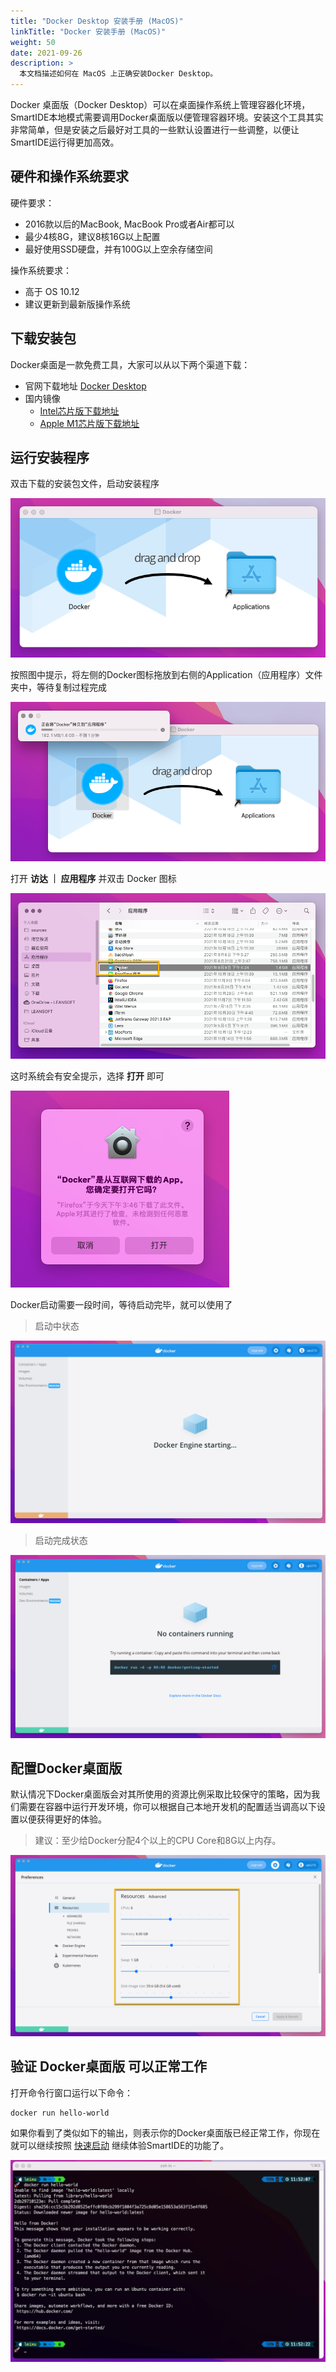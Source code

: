 ```yaml
---
title: "Docker Desktop 安装手册 (MacOS)"
linkTitle: "Docker 安装手册 (MacOS)"
weight: 50
date: 2021-09-26
description: >
  本文档描述如何在 MacOS 上正确安装Docker Desktop。
---
```


Docker 桌面版（Docker Desktop）可以在桌面操作系统上管理容器化环境，SmartIDE本地模式需要调用Docker桌面版以便管理容器环境。安装这个工具其实非常简单，但是安装之后最好对工具的一些默认设置进行一些调整，以便让SmartIDE运行得更加高效。

## 硬件和操作系统要求

硬件要求：
- 2016款以后的MacBook, MacBook Pro或者Air都可以
- 最少4核8G，建议8核16G以上配置
- 最好使用SSD硬盘，并有100G以上空余存储空间

操作系统要求：
- 高于 OS 10.12
- 建议更新到最新版操作系统

## 下载安装包

Docker桌面是一款免费工具，大家可以从以下两个渠道下载：

- 官网下载地址 <a href="https://www.docker.com/products/docker-desktop" target="_blank">Docker Desktop</a> 
- 国内镜像
  - [Intel芯片版下载地址](https://smartidedl.blob.core.chinacloudapi.cn/docker/20210926/Docker-osx-intel.dmg)
  - [Apple M1芯片版下载地址](https://smartidedl.blob.core.chinacloudapi.cn/docker/20210926/Docker-osx-apple.dmg)


## 运行安装程序

双击下载的安装包文件，启动安装程序

![启动Docker安装程序](images/docker-install-osx001.png)

按照图中提示，将左侧的Docker图标拖放到右侧的Application（应用程序）文件夹中，等待复制过程完成

![启动Docker安装程序 启动安装](images/docker-install-osx002.png)

打开 **访达 ｜ 应用程序** 并双击 Docker 图标

![启动Docker安装程序 启动Docker](images/docker-install-osx003.png)

这时系统会有安全提示，选择 **打开** 即可

![启动Docker安装程序 安全警告](images/docker-install-osx004.png)

Docker启动需要一段时间，等待启动完毕，就可以使用了

> 启动中状态

![启动Docker安装程序 启动中](images/docker-install-osx005.png)

> 启动完成状态

![启动Docker安装程序 启动完成](images/docker-install-osx006.png)

## 配置Docker桌面版

默认情况下Docker桌面版会对其所使用的资源比例采取比较保守的策略，因为我们需要在容器中运行开发环境，你可以根据自己本地开发机的配置适当调高以下设置以便获得更好的体验。

> 建议：至少给Docker分配4个以上的CPU Core和8G以上内存。

![Docker资源配置](images/docker-install-osx007.png)

## 验证 Docker桌面版 可以正常工作

打开命令行窗口运行以下命令：

```shell
docker run hello-world
```

如果你看到了类似如下的输出，则表示你的Docker桌面版已经正常工作，你现在就可以继续按照 [快速启动](/zh/docs/quickstart/) 继续体验SmartIDE的功能了。

![Docker资源配置](images/docker-install-osx008.png)


